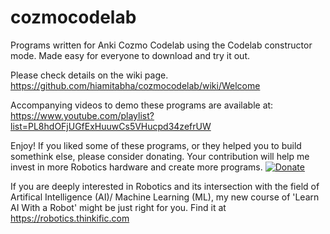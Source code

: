 # cozmocodelab
Programs written for Anki Cozmo Codelab using the Codelab constructor mode. Made easy for everyone to download and try it out.

Please check details on the wiki page.  https://github.com/hiamitabha/cozmocodelab/wiki/Welcome

Accompanying videos to demo these programs are available at: https://www.youtube.com/playlist?list=PL8hdOFjUGfExHuuwCs5VHucpd34zefrUW

Enjoy! If you liked some of these programs, or they helped you to build somethink else, please consider donating. Your contribution will help me invest in more Robotics hardware and create more programs.
[![Donate](https://img.shields.io/badge/Donate-PayPal-green.svg)](https://www.paypal.me/hiamitabha/5)

If you are deeply interested in Robotics and its intersection with the field of Artifical Intelligence (AI)/ Machine Learning (ML), my new course of 'Learn AI With a Robot' might be just right for you. Find it at https://robotics.thinkific.com
